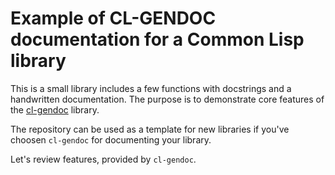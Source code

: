 # Example of CL-GENDOC documentation for a Common Lisp library

This is a small library includes a few functions with docstrings and a handwritten documentation.
The purpose is to demonstrate core features of the
[cl-gendoc](https://github.com/rpav/cl-gendoc) library.

The repository can be used as a template for new libraries if you've choosen `cl-gendoc` for documenting your library.

Let's review features, provided by `cl-gendoc`.
